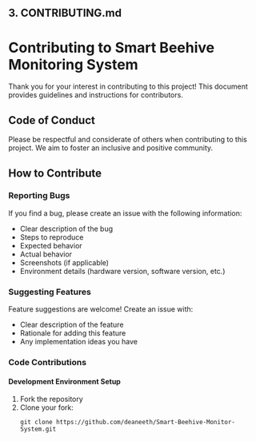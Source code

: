 ## 3. CONTRIBUTING.md

# Contributing to Smart Beehive Monitoring System

Thank you for your interest in contributing to this project! This document provides guidelines and instructions for contributors.

## Code of Conduct

Please be respectful and considerate of others when contributing to this project. We aim to foster an inclusive and positive community.

## How to Contribute

### Reporting Bugs

If you find a bug, please create an issue with the following information:

- Clear description of the bug
- Steps to reproduce
- Expected behavior
- Actual behavior
- Screenshots (if applicable)
- Environment details (hardware version, software version, etc.)

### Suggesting Features

Feature suggestions are welcome! Create an issue with:

- Clear description of the feature
- Rationale for adding this feature
- Any implementation ideas you have

### Code Contributions

#### Development Environment Setup

1. Fork the repository
2. Clone your fork:
   ```
   git clone https://github.com/deaneeth/Smart-Beehive-Monitor-System.git
   ```